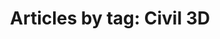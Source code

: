 ---
layout: blog_by_tag
title: 'Articles by tag: Civil 3D'
tag: civil-3d
permalink: /blog/tag/civil-3d/
---